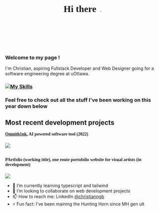 <div style="text-align:center; font-weight:bold; font-size:30px; font-family:montserrat">
Hi there <a href="https://www.gautamkrishnar.com/"><img src="https://media.giphy.com/media/hvRJCLFzcasrR4ia7z/giphy.gif" width="3%"></a>
</div>

### Welcome to my page ! 
<p>I'm Christian, aspiring Fullstack Developer and Web Designer going for a software engineering degree at uOttawa.</p>

### [![My Skills](https://skillicons.dev/icons?i=github,git,nodejs,js,react,typescript,html,css,tailwind)](https://skillicons.dev)
### Feel free to check out all the stuff I've been working on this year down below

Most recent development projects
- 
<div style="font-weight: bold; font-family:montserrat; margin-bottom:20px">
<a href="https://github.com/Omnithink/0-M-N-1-T-H-1-N-K">Omnith1nk</a>, AI powered software tool (2022)
</div>

<p>
  <a href="https://skillicons.dev">
    <img src="https://skillicons.dev/icons?i=git,html,css,javascript" />
  </a>
</p>

<div style="font-weight: bold; font-family:montserrat; margin-top:30px; margin-bottom:20px">
PArtfolio (working title), one route portofolio website for visual artists (in development)
</div>

<p>
  <a href="https://skillicons.dev">
    <img src="https://skillicons.dev/icons?i=git,react,typescript,tailwind,html,css" />
  </a>
</p>


- 🌱 I’m currently learning typescript and tailwind
- 🤔 I’m looking to collaborate on web development projects
- 📫 How to reach me: LinkedIn <a href="https://www.linkedin.com/in/christianngb/">@christianngb</a>
- ⚡ Fun fact: I've been maining the Hunting Horn since MH gen ult

